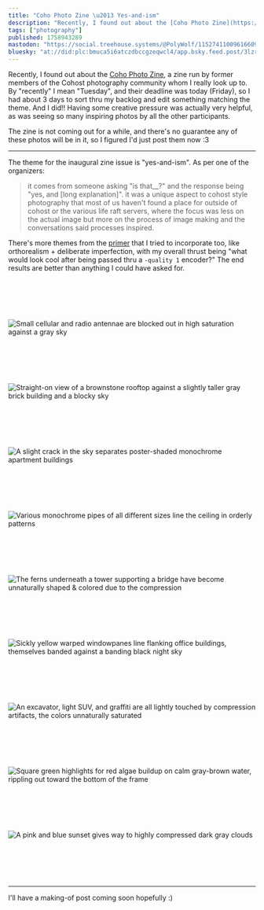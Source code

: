 ```yaml
---
title: "Coho Photo Zine \u2013 Yes-and-ism"
description: "Recently, I found out about the [Coho Photo Zine](https://coho.photo/), a zine run by former members of the Cohost photography community..."
tags: ["photography"]
published: 1758943289
mastodon: "https://social.treehouse.systems/@PolyWolf/115274110096166092"
bluesky: "at://did:plc:bmuca5i6atczdbccgzeqwcl4/app.bsky.feed.post/3lzrzoae7ck2f"
---
```


Recently, I found out about the [Coho Photo Zine](https://coho.photo/), a zine run by former members of the Cohost photography community whom I really look up to. By "recently" I mean "Tuesday", and their deadline was today (Friday), so I had about 3 days to sort thru my backlog and edit something matching the theme. And I did!! Having some creative pressure was actually very helpful, as was seeing so many inspiring photos by all the other participants.

The zine is not coming out for a while, and there's no guarantee any of these photos will be in it, so I figured I'd just post them now :3

---

The theme for the inaugural zine issue is "yes-and-ism". As per one of the organizers:

> it comes from someone asking "is that__?" and the response being "yes, and [long explanation]". it was a unique aspect to cohost style photography that most of us haven't found a place for outside of cohost or the various life raft servers, where the focus was less on the actual image but more on the process of image making and the conversations said processes inspired.

There's more themes from the [primer](https://coho.photo/primer) that I tried to incorporate too, like orthorealism + deliberate imperfection, with my overall thrust being "what would look cool after being passed thru a `-quality 1` encoder?" The end results are better than anything I could have asked for.

<br>
<br>
<br>
<br>


![Small cellular and radio antennae are blocked out in high saturation against a gray sky](<https://static.wolfgirl.dev/polywolf/blog/0199890b-86f7-7336-8574-f85f9bdf76f0/IMG_0540-export.PNG> "antennae")

<br>
<br>
<br>
<br>

![Straight-on view of a brownstone rooftop against a slightly taller gray brick building and a blocky sky](<https://static.wolfgirl.dev/polywolf/blog/0199890b-86f7-7336-8574-f85f9bdf76f0/IMG_0780.PNG> "rooftop")

<br>
<br>
<br>
<br>

![A slight crack in the sky separates poster-shaded monochrome apartment buildings](<https://static.wolfgirl.dev/polywolf/blog/0199890b-86f7-7336-8574-f85f9bdf76f0/IMG_0806-export.PNG> "split sky")

<br>
<br>
<br>
<br>

![Various monochrome pipes of all different sizes line the ceiling in orderly patterns](<https://static.wolfgirl.dev/polywolf/blog/0199890b-86f7-7336-8574-f85f9bdf76f0/IMG_0517-export.PNG> "pipes")

<br>
<br>
<br>
<br>

![The ferns underneath a tower supporting a bridge have become unnaturally shaped & colored due to the compression](<https://static.wolfgirl.dev/polywolf/blog/0199890b-86f7-7336-8574-f85f9bdf76f0/IMG_0369-export.PNG> "undergrowth")

<br>
<br>
<br>
<br>

![Sickly yellow warped windowpanes line flanking office buildings, themselves banded against a banding black night sky](<https://static.wolfgirl.dev/polywolf/blog/0199890b-86f7-7336-8574-f85f9bdf76f0/IMG_0735_stage2.png> "office buildings")

<br>
<br>
<br>
<br>

![An excavator, light SUV, and graffiti are all lightly touched by compression artifacts, the colors unnaturally saturated](<https://static.wolfgirl.dev/polywolf/blog/0199890b-86f7-7336-8574-f85f9bdf76f0/IMG_0330.PNG> "parked vehicles")

<br>
<br>
<br>
<br>

![Square green highlights for red algae buildup on calm gray-brown water, rippling out toward the bottom of the frame](<https://static.wolfgirl.dev/polywolf/blog/0199890b-86f7-7336-8574-f85f9bdf76f0/IMG_0365.PNG> "canal")

<br>
<br>
<br>
<br>

![A pink and blue sunset gives way to highly compressed dark gray clouds](<https://static.wolfgirl.dev/polywolf/blog/0199890b-86f7-7336-8574-f85f9bdf76f0/IMG_0663-export.PNG> "sunset")

<br>
<br>
<br>
<br>

---

I'll have a making-of post coming soon hopefully :)